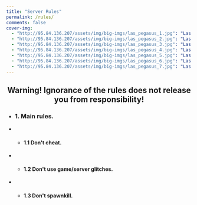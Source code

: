 ```yaml
---
title: "Server Rules"
permalink: /rules/
comments: false
cover-img:
  - "http://95.84.136.207/assets/img/big-imgs/las_pegasus_1.jpg": "Las Pegasus (C&Box: Beta)"
  - "http://95.84.136.207/assets/img/big-imgs/las_pegasus_2.jpg": "Las Pegasus (C&Box: Beta)"
  - "http://95.84.136.207/assets/img/big-imgs/las_pegasus_3.jpg": "Las Pegasus (C&Box: Beta)"
  - "http://95.84.136.207/assets/img/big-imgs/las_pegasus_4.jpg": "Las Pegasus (C&Box: Beta)"
  - "http://95.84.136.207/assets/img/big-imgs/las_pegasus_5.jpg": "Las Pegasus (C&Box: Beta)"
  - "http://95.84.136.207/assets/img/big-imgs/las_pegasus_6.jpg": "Las Pegasus (C&Box: Beta)"
  - "http://95.84.136.207/assets/img/big-imgs/las_pegasus_7.jpg": "Las Pegasus (C&Box: Beta)"
---
```


## <center>Warning! Ignorance of the rules does not release you from responsibility!</center>

- ### 1. Main rules.
- - #### 1.1 Don't cheat.
- - #### 1.2 Don't use game/server glitches.
- - #### 1.3 Don't spawnkill.

